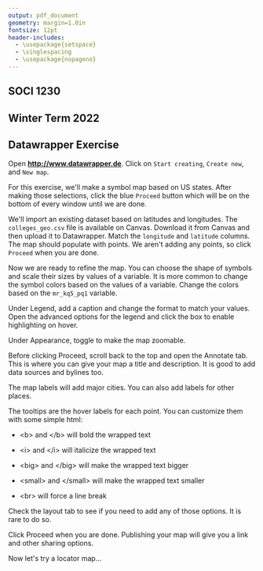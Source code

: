 ```yaml
---
output: pdf_document
geometry: margin=1.0in
fontsize: 12pt
header-includes:
  - \usepackage{setspace}
  - \singlespacing 
  - \usepackage{nopageno} 
---
```


## SOCI 1230
## Winter Term 2022
## Datawrapper Exercise

Open **http://www.datawrapper.de**. Click on `Start creating`, `Create new`, and `New map`.

For this exercise, we'll make a symbol map based on US states. After making those selections, click the blue `Proceed` button which will be on the bottom of every window until we are done.

We'll import an existing dataset based on latitudes and longitudes. The `colleges_geo.csv` file is available on Canvas. Download it from Canvas and then upload it to Datawrapper. Match the `longitude` and `latitude` columns. The map should populate with points. We aren't adding any points, so click `Proceed` when you are done. 

Now we are ready to refine the map. You can choose the shape of symbols and scale their sizes by values of a variable. It is more common to change the symbol colors based on the values of a variable. Change the colors based on the `mr_kq5_pq1` variable.

Under Legend, add a caption and change the format to match your values. Open the advanced options for the legend and click the box to enable highlighting on hover.

Under Appearance, toggle to make the map zoomable.

Before clicking Proceed, scroll back to the top and open the Annotate tab. This is where you can give your map a title and description. It is good to add data sources and bylines too.

The map labels will add major cities. You can also add labels for other places.

The tooltips are the hover labels for each point. You can customize them with some simple html:

- \<b> and \</b> will bold the wrapped text

- \<i> and \</i> will italicize the wrapped text

- \<big> and \</big> will make the wrapped text bigger

- \<small> and \</small> will make the wrapped text smaller

- \<br> will force a line break

Check the layout tab to see if you need to add any of those options. It is rare to do so.

Click Proceed when you are done. Publishing your map will give you a link and other sharing options.

Now let's try a locator map...